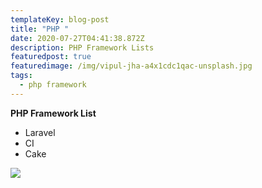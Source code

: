 ```yaml
---
templateKey: blog-post
title: "PHP "
date: 2020-07-27T04:41:38.872Z
description: PHP Framework Lists
featuredpost: true
featuredimage: /img/vipul-jha-a4x1cdc1qac-unsplash.jpg
tags:
  - php framework
---
```

**PHP Framework List**

* Laravel
* CI
* Cake

![](/img/vipul-jha-a4x1cdc1qac-unsplash.jpg)